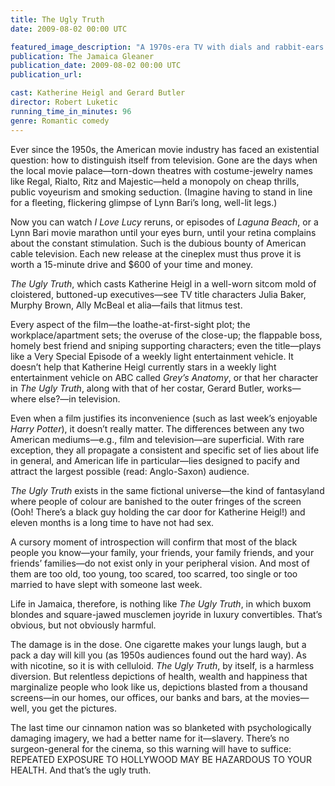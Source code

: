 ```yaml
---
title: The Ugly Truth
date: 2009-08-02 00:00 UTC

featured_image_description: "A 1970s-era TV with dials and rabbit-ears antenna"
publication: The Jamaica Gleaner
publication_date: 2009-08-02 00:00 UTC
publication_url:

cast: Katherine Heigl and Gerard Butler
director: Robert Luketic
running_time_in_minutes: 96
genre: Romantic comedy
---
```


Ever since the 1950s, the American movie industry has faced an existential question: how to distinguish itself from television.  Gone are the days when the local movie palace—torn-down theatres with costume-jewelry names like Regal, Rialto, Ritz and Majestic—held a monopoly on cheap thrills, public voyeurism and smoking seduction.  (Imagine having to stand in line for a fleeting, flickering glimpse of Lynn Bari’s long, well-lit legs.)

Now you can watch _I Love Lucy_ reruns, or episodes of _Laguna Beach_, or a Lynn Bari movie marathon until your eyes burn, until your retina complains about the constant stimulation.  Such is the dubious bounty of American cable television.  Each new release at the cineplex must thus prove it is worth a 15-minute drive and $600 of your time and money.

_The Ugly Truth_, which casts Katherine Heigl in a well-worn sitcom mold of cloistered, buttoned-up executives—see TV title characters Julia Baker, Murphy Brown, Ally McBeal et alia—fails that litmus test.

Every aspect of the film—the loathe-at-first-sight plot; the workplace/apartment sets; the overuse of the close-up; the flappable boss, homely best friend and sniping supporting characters; even the title—plays like a Very Special Episode of a weekly light entertainment vehicle.  It doesn’t help that Katherine Heigl currently stars in a weekly light entertainment vehicle on ABC called _Grey’s Anatomy_, or that her character in _The Ugly Truth_, along with that of her costar, Gerard Butler, works—where else?—in television.

Even when a film justifies its inconvenience (such as last week’s enjoyable _Harry Potter_), it doesn’t really matter.  The differences between any two American mediums—e.g., film and television—are superficial.  With rare exception, they all propagate a consistent and specific set of lies about life in general, and American life in particular—lies designed to pacify and attract the largest possible (read: Anglo-Saxon) audience.

_The Ugly Truth_ exists in the same fictional universe—the kind of fantasyland where people of colour are banished to the outer fringes of the screen (Ooh! There’s a black guy holding the car door for Katherine Heigl!) and eleven months is a long time to have not had sex.

A cursory moment of introspection will confirm that most of the black people you know—your family, your friends, your family friends, and your friends’ families—do not exist only in your peripheral vision.  And most of them are too old, too young, too scared, too scarred, too single or too married to have slept with someone last week.

Life in Jamaica, therefore, is nothing like _The Ugly Truth_, in which buxom blondes and square-jawed musclemen joyride in luxury convertibles.  That’s obvious, but not obviously harmful.

The damage is in the dose.  One cigarette makes your lungs laugh, but a pack a day will kill you (as 1950s audiences found out the hard way).  As with nicotine, so it is with celluloid.  _The Ugly Truth_, by itself, is a harmless diversion.  But relentless depictions of health, wealth and happiness that marginalize people who look like us, depictions blasted from a thousand screens—in our homes, our offices, our banks and bars, at the movies—well, you get the pictures.

The last time our cinnamon nation was so blanketed with psychologically damaging imagery, we had a better name for it—slavery.  There’s no surgeon-general for the cinema, so this warning will have to suffice: REPEATED EXPOSURE TO HOLLYWOOD MAY BE HAZARDOUS TO YOUR HEALTH.  And that’s the ugly truth.

